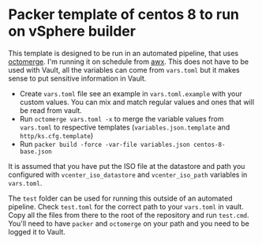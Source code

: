 # Packer template of centos 8 to run on vSphere builder

This template is designed to be run in an automated pipeline, that uses [octomerge](https://github.com/AndrewSav/octomerge). I'm running it on schedule from [awx](https://github.com/ansible/awx). This does not have to be used with Vault, all the variables can come from `vars.toml` but it makes sense to put sensitive information in Vault.

* Create `vars.toml` file see an example in `vars.toml.example` with your custom values. You can mix and match regular values and ones that will be read from vault.
* Run `octomerge vars.toml -x` to merge the variable values from `vars.toml` to respective templates (`variables.json.template` and `http/ks.cfg.template`)
* Run `packer build -force -var-file variables.json centos-8-base.json`

It is assumed that you have put the ISO file at the datastore and path you configured with `vcenter_iso_datastore` and `vcenter_iso_path` variables in `vars.toml`.

The `test` folder can be used for running this outside of an automated pipeline. Check `test.toml` for the correct path to your `vars.toml` in vault. Copy all the files from there to the root of the repository and run `test.cmd`. You'll need to have `packer` and `octomerge` on your path and you need to be logged it to Vault.
